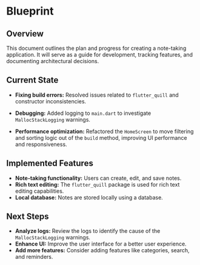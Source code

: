 # Blueprint

## Overview

This document outlines the plan and progress for creating a note-taking application. It will serve as a guide for development, tracking features, and documenting architectural decisions.

## Current State

- **Fixing build errors:** Resolved issues related to `flutter_quill` and constructor inconsistencies.

- **Debugging:** Added logging to `main.dart` to investigate `MallocStackLogging` warnings.

- **Performance optimization:** Refactored the `HomeScreen` to move filtering and sorting logic out of the `build` method, improving UI performance and responsiveness.

## Implemented Features

- **Note-taking functionality:** Users can create, edit, and save notes.
- **Rich text editing:** The `flutter_quill` package is used for rich text editing capabilities.
- **Local database:** Notes are stored locally using a database.

## Next Steps

- **Analyze logs:** Review the logs to identify the cause of the `MallocStackLogging` warnings.
- **Enhance UI:** Improve the user interface for a better user experience.
- **Add more features:** Consider adding features like categories, search, and reminders.
